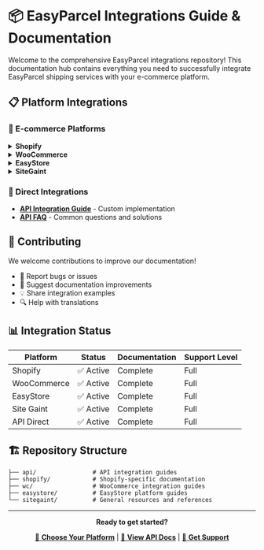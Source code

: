 # 📦 EasyParcel Integrations Guide & Documentation

Welcome to the comprehensive EasyParcel integrations repository! This documentation hub contains everything you need to successfully integrate EasyParcel shipping services with your e-commerce platform.

## 📋 Platform Integrations

### 🛒 E-commerce Platforms

<details>
<summary><strong>Shopify</strong></summary>

- [Shopify App vs Import Method Comparison](./shopify/app_vs_import_shopify.md)
- [Live Rate Feature](./shopify/live_rates_setup.md)
- [Missing Phone Number Resolution](./shopify/how_to_resolve_missing_phone_numbers_in_shopify_shipping_address.md)
- [FAQ](./shopify/Shopify_FAQ.md)

</details>

<details>
<summary><strong>WooCommerce</strong></summary>

- [Plugin vs Import Method Comparison](./wc/import_vs_plugin_wc.md)
- [Plugin Installation Guide](./wc/wc_plugin_setup_guide.md)
- [FAQs](./wc/WC_FAQ.md)

</details>

<details>
<summary><strong>EasyStore</strong></summary>
  
- [Address and Shipping Setup](./easystore/easystore_setup.md)
- [EasyStore Integration FAQ](./easystore/easystore_FAQ.md)


</details>

<details>
<summary><strong>SiteGaint</strong></summary>

- [SiteGiant Setup](./sitegiant/sitegiant_setup.md)
- [SiteGiant Integration FAQ](./sitegiant/sitegiant_FAQ.md)


</details>

### 🔧 Direct Integrations

- **[API Integration Guide](./api/api_documentation.md)** - Custom implementation
- **[API FAQ](./api/api_FAQ.md)** - Common questions and solutions



## 🤝 Contributing

We welcome contributions to improve our documentation!

- 🐛 Report bugs or issues
- 📝 Suggest documentation improvements  
- 💡 Share integration examples
- 🔍 Help with translations

## 📊 Integration Status

| Platform | Status | Documentation | Support Level |
|----------|--------|---------------|---------------|
| Shopify | ✅ Active | Complete | Full |
| WooCommerce | ✅ Active | Complete | Full |
| EasyStore | ✅ Active | Complete | Full |
| Site Gaint | ✅ Active | Complete | Full |
| API Direct | ✅ Active | Complete | Full |


## 🏗️ Repository Structure

```
├── api/                # API integration guides
├── shopify/            # Shopify-specific documentation  
├── wc/                 # WooCommerce integration guides
├── easystore/          # EasyStore platform guides
└── sitegaint/          # General resources and references

```

---

<div align="center">

**Ready to get started?** 

[🚀 **Choose Your Platform**](#-platform-integrations) | [📖 **View API Docs**](https://developers.easyparcel.com/) | [💬 **Get Support**](https://api.whatsapp.com/send/?phone=6042023160&text&type=phone_number&app_absent=0)


</div>
